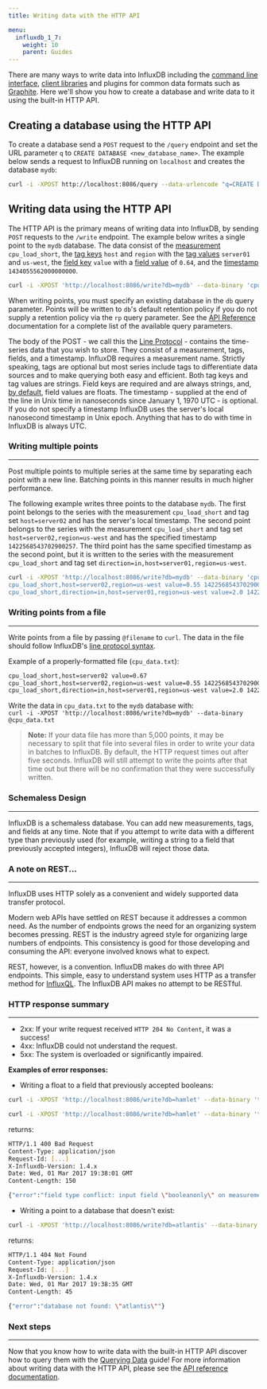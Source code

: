 ```yaml
---
title: Writing data with the HTTP API

menu:
  influxdb_1_7:
    weight: 10
    parent: Guides
---
```


There are many ways to write data into InfluxDB including the [command line interface](/influxdb/v1.7/tools/shell/), [client libraries](/influxdb/v1.7/clients/api/) and plugins for common data formats such as [Graphite](/influxdb/v1.7/write_protocols/graphite/).
Here we'll show you how to create a database and write data to it using the built-in HTTP API.

## Creating a database using the HTTP API
To create a database send a `POST` request to the `/query` endpoint and set the URL parameter `q` to `CREATE DATABASE <new_database_name>`.
The example below sends a request to InfluxDB running on `localhost` and creates the database `mydb`:
<br>

```bash
curl -i -XPOST http://localhost:8086/query --data-urlencode "q=CREATE DATABASE mydb"
```

## Writing data using the HTTP API
The HTTP API is the primary means of writing data into InfluxDB, by sending `POST` requests to the `/write` endpoint.
The example below writes a single point to the `mydb` database.
The data consist of the [measurement](/influxdb/v1.7/concepts/glossary/#measurement) `cpu_load_short`, the [tag keys](/influxdb/v1.7/concepts/glossary/#tag-key) `host` and `region` with the [tag values](/influxdb/v1.7/concepts/glossary/#tag-value) `server01` and `us-west`, the [field key](/influxdb/v1.7/concepts/glossary/#field-key) `value` with a [field value](/influxdb/v1.7/concepts/glossary/#field-value) of `0.64`, and the [timestamp](/influxdb/v1.7/concepts/glossary/#timestamp) `1434055562000000000`.
<br>

```bash
curl -i -XPOST 'http://localhost:8086/write?db=mydb' --data-binary 'cpu_load_short,host=server01,region=us-west value=0.64 1434055562000000000'
```
When writing points, you must specify an existing database in the `db` query parameter.
Points will be written to `db`'s default retention policy if you do not supply a retention policy via the `rp` query parameter.
See the [API Reference](/influxdb/v1.7/tools/api) documentation for a complete list of the available query parameters.

The body of the POST - we call this the [Line Protocol](/influxdb/v1.7/concepts/glossary/#line-protocol) - contains the time-series data that you wish to store.
They consist of a measurement, tags, fields, and a timestamp.
InfluxDB requires a measurement name.
Strictly speaking, tags are optional but most series include tags to differentiate data sources and to make querying both easy and efficient.
Both tag keys and tag values are strings.
Field keys are required and are always strings, and, [by default](/influxdb/v1.7/write_protocols/line_protocol_reference/#data-types), field values are floats.
The timestamp - supplied at the end of the line in Unix time in nanoseconds since January 1, 1970 UTC - is optional.
If you do not specify a timestamp InfluxDB uses the server's local nanosecond timestamp in Unix epoch.
Anything that has to do with time in InfluxDB is always UTC.

### Writing multiple points
---
Post multiple points to multiple series at the same time by separating each point with a new line.
Batching points in this manner results in much higher performance.

The following example writes three points to the database `mydb`.
The first point belongs to the series with the measurement `cpu_load_short` and tag set `host=server02` and has the server's local timestamp.
The second point belongs to the series with the measurement `cpu_load_short` and tag set `host=server02,region=us-west` and has the specified timestamp `1422568543702900257`.
The third point has the same specified timestamp as the second point, but it is written to the series with the measurement `cpu_load_short` and tag set `direction=in,host=server01,region=us-west`.
<br>

```bash
curl -i -XPOST 'http://localhost:8086/write?db=mydb' --data-binary 'cpu_load_short,host=server02 value=0.67
cpu_load_short,host=server02,region=us-west value=0.55 1422568543702900257
cpu_load_short,direction=in,host=server01,region=us-west value=2.0 1422568543702900257'
```

### Writing points from a file
---
Write points from a file by passing `@filename` to `curl`.
The data in the file should follow InfluxDB's [line protocol syntax](/influxdb/v1.7/write_protocols/write_syntax/).

Example of a properly-formatted file (`cpu_data.txt`):
<br>
```txt
cpu_load_short,host=server02 value=0.67
cpu_load_short,host=server02,region=us-west value=0.55 1422568543702900257
cpu_load_short,direction=in,host=server01,region=us-west value=2.0 1422568543702900257
```

Write the data in `cpu_data.txt` to the `mydb` database with:
<br>
`curl -i -XPOST 'http://localhost:8086/write?db=mydb' --data-binary @cpu_data.txt`

> **Note:** If your data file has more than 5,000 points, it may be necessary to split that file into several files in order to write your data in batches to InfluxDB.
By default, the HTTP request times out after five seconds.
InfluxDB will still attempt to write the points after that time out but there will be no confirmation that they were successfully written.

### Schemaless Design
---
InfluxDB is a schemaless database.
You can add new measurements, tags, and fields at any time.
Note that if you attempt to write data with a different type than previously used (for example, writing a string to a field that previously accepted integers), InfluxDB will reject those data.

### A note on REST...
---
InfluxDB uses HTTP solely as a convenient and widely supported data transfer protocol.


Modern web APIs have settled on REST because it addresses a common need.
As the number of endpoints grows the need for an organizing system becomes pressing.
REST is the industry agreed style for organizing large numbers of endpoints.
This consistency is good for those developing and consuming the API: everyone involved knows what to expect.

REST, however, is a convention.
InfluxDB makes do with three API endpoints.
This simple, easy to understand system uses HTTP as a transfer method for [InfluxQL](/influxdb/v1.7/query_language/spec/).
The InfluxDB API makes no attempt to be RESTful.

### HTTP response summary
---
* 2xx: If your write request received `HTTP 204 No Content`, it was a success!
* 4xx: InfluxDB could not understand the request.
* 5xx: The system is overloaded or significantly impaired.

**Examples of error responses:**

* Writing a float to a field that previously accepted booleans:

```bash
curl -i -XPOST 'http://localhost:8086/write?db=hamlet' --data-binary 'tobeornottobe booleanonly=true'

curl -i -XPOST 'http://localhost:8086/write?db=hamlet' --data-binary 'tobeornottobe booleanonly=5'
```

returns:
<br>

```bash
HTTP/1.1 400 Bad Request
Content-Type: application/json
Request-Id: [...]
X-Influxdb-Version: 1.4.x
Date: Wed, 01 Mar 2017 19:38:01 GMT
Content-Length: 150

{"error":"field type conflict: input field \"booleanonly\" on measurement \"tobeornottobe\" is type float, already exists as type boolean dropped=1"}
```

* Writing a point to a database that doesn't exist:

```bash
curl -i -XPOST 'http://localhost:8086/write?db=atlantis' --data-binary 'liters value=10'
```

returns:
<br>

```bash
HTTP/1.1 404 Not Found
Content-Type: application/json
Request-Id: [...]
X-Influxdb-Version: 1.4.x
Date: Wed, 01 Mar 2017 19:38:35 GMT
Content-Length: 45

{"error":"database not found: \"atlantis\""}
```

### Next steps
---
Now that you know how to write data with the built-in HTTP API discover how to query them with the [Querying Data](/influxdb/v1.7/guides/querying_data/) guide!
For more information about writing data with the HTTP API, please see the [API reference documentation](/influxdb/v1.7/tools/api/#write-http-endpoint).
